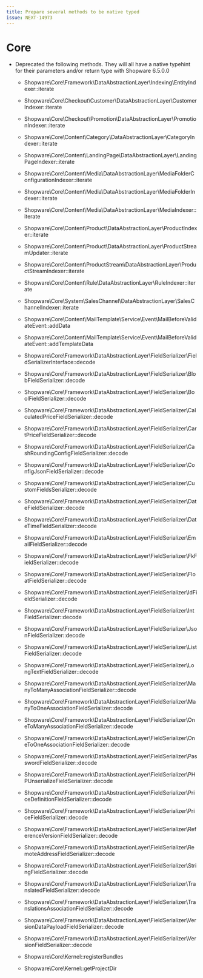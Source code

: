 ```yaml
---
title: Prepare several methods to be native typed
issue: NEXT-14973
---
```

# Core
* Deprecated the following methods. They will all have a native typehint for their parameters and/or return type with Shopware 6.5.0.0
  * Shopware\Core\Framework\DataAbstractionLayer\Indexing\EntityIndexer::iterate
  * Shopware\Core\Checkout\Customer\DataAbstractionLayer\CustomerIndexer::iterate
  * Shopware\Core\Checkout\Promotion\DataAbstractionLayer\PromotionIndexer::iterate
  * Shopware\Core\Content\Category\DataAbstractionLayer\CategoryIndexer::iterate
  * Shopware\Core\Content\LandingPage\DataAbstractionLayer\LandingPageIndexer::iterate
  * Shopware\Core\Content\Media\DataAbstractionLayer\MediaFolderConfigurationIndexer::iterate
  * Shopware\Core\Content\Media\DataAbstractionLayer\MediaFolderIndexer::iterate
  * Shopware\Core\Content\Media\DataAbstractionLayer\MediaIndexer::iterate
  * Shopware\Core\Content\Product\DataAbstractionLayer\ProductIndexer::iterate
  * Shopware\Core\Content\Product\DataAbstractionLayer\ProductStreamUpdater::iterate
  * Shopware\Core\Content\ProductStream\DataAbstractionLayer\ProductStreamIndexer::iterate
  * Shopware\Core\Content\Rule\DataAbstractionLayer\RuleIndexer::iterate
  * Shopware\Core\System\SalesChannel\DataAbstractionLayer\SalesChannelIndexer::iterate

  * Shopware\Core\Content\MailTemplate\Service\Event\MailBeforeValidateEvent::addData
  * Shopware\Core\Content\MailTemplate\Service\Event\MailBeforeValidateEvent::addTemplateData

  * Shopware\Core\Framework\DataAbstractionLayer\FieldSerializer\FieldSerializerInterface::decode
  * Shopware\Core\Framework\DataAbstractionLayer\FieldSerializer\BlobFieldSerializer::decode
  * Shopware\Core\Framework\DataAbstractionLayer\FieldSerializer\BoolFieldSerializer::decode
  * Shopware\Core\Framework\DataAbstractionLayer\FieldSerializer\CalculatedPriceFieldSerializer::decode
  * Shopware\Core\Framework\DataAbstractionLayer\FieldSerializer\CartPriceFieldSerializer::decode
  * Shopware\Core\Framework\DataAbstractionLayer\FieldSerializer\CashRoundingConfigFieldSerializer::decode
  * Shopware\Core\Framework\DataAbstractionLayer\FieldSerializer\ConfigJsonFieldSerializer::decode
  * Shopware\Core\Framework\DataAbstractionLayer\FieldSerializer\CustomFieldsSerializer::decode
  * Shopware\Core\Framework\DataAbstractionLayer\FieldSerializer\DateFieldSerializer::decode
  * Shopware\Core\Framework\DataAbstractionLayer\FieldSerializer\DateTimeFieldSerializer::decode
  * Shopware\Core\Framework\DataAbstractionLayer\FieldSerializer\EmailFieldSerializer::decode
  * Shopware\Core\Framework\DataAbstractionLayer\FieldSerializer\FkFieldSerializer::decode
  * Shopware\Core\Framework\DataAbstractionLayer\FieldSerializer\FloatFieldSerializer::decode
  * Shopware\Core\Framework\DataAbstractionLayer\FieldSerializer\IdFieldSerializer::decode
  * Shopware\Core\Framework\DataAbstractionLayer\FieldSerializer\IntFieldSerializer::decode
  * Shopware\Core\Framework\DataAbstractionLayer\FieldSerializer\JsonFieldSerializer::decode
  * Shopware\Core\Framework\DataAbstractionLayer\FieldSerializer\ListFieldSerializer::decode
  * Shopware\Core\Framework\DataAbstractionLayer\FieldSerializer\LongTextFieldSerializer::decode
  * Shopware\Core\Framework\DataAbstractionLayer\FieldSerializer\ManyToManyAssociationFieldSerializer::decode
  * Shopware\Core\Framework\DataAbstractionLayer\FieldSerializer\ManyToOneAssociationFieldSerializer::decode
  * Shopware\Core\Framework\DataAbstractionLayer\FieldSerializer\OneToManyAssociationFieldSerializer::decode
  * Shopware\Core\Framework\DataAbstractionLayer\FieldSerializer\OneToOneAssociationFieldSerializer::decode
  * Shopware\Core\Framework\DataAbstractionLayer\FieldSerializer\PasswordFieldSerializer::decode
  * Shopware\Core\Framework\DataAbstractionLayer\FieldSerializer\PHPUnserializeFieldSerializer::decode
  * Shopware\Core\Framework\DataAbstractionLayer\FieldSerializer\PriceDefinitionFieldSerializer::decode
  * Shopware\Core\Framework\DataAbstractionLayer\FieldSerializer\PriceFieldSerializer::decode
  * Shopware\Core\Framework\DataAbstractionLayer\FieldSerializer\ReferenceVersionFieldSerializer::decode
  * Shopware\Core\Framework\DataAbstractionLayer\FieldSerializer\RemoteAddressFieldSerializer::decode
  * Shopware\Core\Framework\DataAbstractionLayer\FieldSerializer\StringFieldSerializer::decode
  * Shopware\Core\Framework\DataAbstractionLayer\FieldSerializer\TranslatedFieldSerializer::decode
  * Shopware\Core\Framework\DataAbstractionLayer\FieldSerializer\TranslationsAssociationFieldSerializer::decode
  * Shopware\Core\Framework\DataAbstractionLayer\FieldSerializer\VersionDataPayloadFieldSerializer::decode
  * Shopware\Core\Framework\DataAbstractionLayer\FieldSerializer\VersionFieldSerializer::decode

  * Shopware\Core\Kernel::registerBundles
  * Shopware\Core\Kernel::getProjectDir
